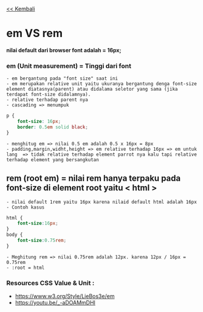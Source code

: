 [<< Kembali](../readMe.md)
# em VS rem
 **nilai default  dari browser font adalah = 16px;**
### em (Unit measurement) = Tinggi dari font 
    - em bergantung pada "font size" saat ini
    - em merupakan relative unit yaitu ukuranya bergantung denga font-size element diatasnya(parent) atau didalama seletor yang sama (jika terdapat font-size didalamnya).
    - relative terhadap parent nya
    - cascading => menumpuk
```css
p {
    font-size: 16px;
    border: 0.5em solid black;
}
```
    - menghitug em => nilai 0.5 em adalah 0.5 x 16px = 8px
    - padding,margin,widht,height => em relative terhadap 16px => em untuk lang  => tidak relative terhadap element parrot nya kalu tapi relative terhadap element yang bersangkutan

## rem (root em) = nilai rem hanya terpaku pada font-size di element root yaitu < html > 
    - nilai default 1rem yaitu 16px karena nilaid default html adalah 16px
    - Contoh kasus
  ```css
  html {
      font-size:16px;
  }
  body {
      font-size:0.75rem;
  }
  ```
    - Meghitung rem => nilai 0.75rem adalah 12px. karena 12px / 16px = 0.75rem
    - :root = html








### Resources CSS Value & Unit :
- https://www.w3.org/Style/LieBos3e/em​
- https://youtu.be/_-aDOAMmDHI
